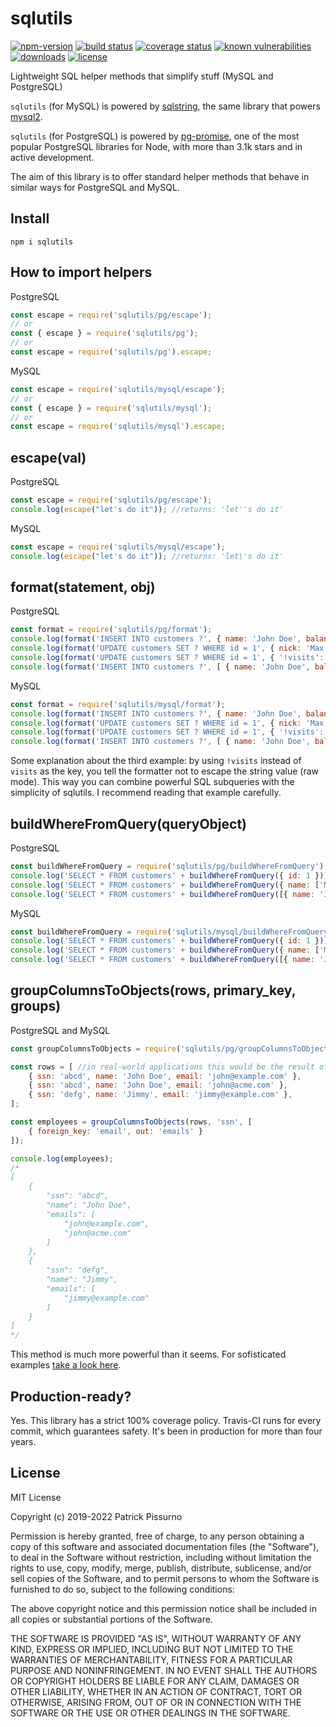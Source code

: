 # sqlutils
[![npm-version](https://img.shields.io/npm/v/sqlutils.svg)](https://www.npmjs.com/package/sqlutils)
[![build status](https://travis-ci.org/patrickpissurno/sqlutils.svg?branch=master)](https://travis-ci.org/patrickpissurno/sqlutils)
[![coverage status](https://coveralls.io/repos/github/patrickpissurno/sqlutils/badge.svg?branch=master)](https://coveralls.io/github/patrickpissurno/sqlutils?branch=master)
[![known vulnerabilities](https://snyk.io/test/github/patrickpissurno/sqlutils/badge.svg)](https://snyk.io/test/github/patrickpissurno/sqlutils)
[![downloads](https://img.shields.io/npm/dt/sqlutils.svg)](http://npm-stats.com/~packages/sqlutils)
[![license](https://img.shields.io/github/license/patrickpissurno/sqlutils.svg?maxAge=1800)](https://github.com/patrickpissurno/sqlutils/blob/master/LICENSE)

Lightweight SQL helper methods that simplify stuff (MySQL and PostgreSQL)

`sqlutils` (for MySQL) is powered by [sqlstring](https://github.com/mysqljs/sqlstring), the same library that powers [mysql2](https://www.npmjs.com/package/mysql2).

`sqlutils` (for PostgreSQL) is powered by [pg-promise](https://github.com/vitaly-t/pg-promise), one of the most popular PostgreSQL libraries for Node, with more than 3.1k stars and in active development.

The aim of this library is to offer standard helper methods that behave in similar ways for PostgreSQL and MySQL. 

## Install

```
npm i sqlutils
```

## How to import helpers

PostgreSQL
```js
const escape = require('sqlutils/pg/escape');
// or
const { escape } = require('sqlutils/pg');
// or
const escape = require('sqlutils/pg').escape;
```

MySQL
```js
const escape = require('sqlutils/mysql/escape');
// or
const { escape } = require('sqlutils/mysql');
// or
const escape = require('sqlutils/mysql').escape;
```

## escape(val)

PostgreSQL
```js
const escape = require('sqlutils/pg/escape');
console.log(escape("let's do it")); //returns: 'let''s do it'
```

MySQL
```js
const escape = require('sqlutils/mysql/escape');
console.log(escape("let's do it")); //returns: 'let\'s do it'
```

## format(statement, obj)

PostgreSQL
```js
const format = require('sqlutils/pg/format');
console.log(format('INSERT INTO customers ?', { name: 'John Doe', balance: 0 })); //returns: INSERT INTO customers (name, balance) VALUES ('John Doe', 0)
console.log(format('UPDATE customers SET ? WHERE id = 1', { nick: 'Max', name: 'Maximus' })); //returns: UPDATE customers SET nick='Max', name='Maximus' WHERE id = 1
console.log(format('UPDATE customers SET ? WHERE id = 1', { '!visits': '(SELECT COUNT(*) FROM customer_visits WHERE customer_id = 1)' })); //returns: UPDATE customers SET visits=(SELECT COUNT(*) FROM customer_visits WHERE customer_id = 1) WHERE id = 1
console.log(format('INSERT INTO customers ?', [ { name: 'John Doe', balance: 0 }, { name: 'Joe', balance: 1 } ])); //returns: INSERT INTO customers (name, balance) VALUES ('John Doe', 0), ('Joe', 1)
```

MySQL
```js
const format = require('sqlutils/mysql/format');
console.log(format('INSERT INTO customers ?', { name: 'John Doe', balance: 0 })); //returns: INSERT INTO customers (name, balance) VALUES ('John Doe', 0)
console.log(format('UPDATE customers SET ? WHERE id = 1', { nick: 'Max', name: 'Maximus' })); //returns: UPDATE customers SET nick='Max', name='Maximus' WHERE id = 1
console.log(format('UPDATE customers SET ? WHERE id = 1', { '!visits': '(SELECT COUNT(*) FROM customer_visits WHERE customer_id = 1)' })); //returns: UPDATE customers SET visits=(SELECT COUNT(*) FROM customer_visits WHERE customer_id = 1) WHERE id = 1
console.log(format('INSERT INTO customers ?', [ { name: 'John Doe', balance: 0 }, { name: 'Joe', balance: 1 } ])); //returns: INSERT INTO customers (name, balance) VALUES ('John Doe', 0), ('Joe', 1)
```

Some explanation about the third example: by using ```!visits``` instead of ```visits``` as the key, you tell the formatter not to escape the string value (raw mode). This way you can combine powerful SQL subqueries with the simplicity of sqlutils. I recommend reading that example carefully.

## buildWhereFromQuery(queryObject)

PostgreSQL
```js
const buildWhereFromQuery = require('sqlutils/pg/buildWhereFromQuery');
console.log('SELECT * FROM customers' + buildWhereFromQuery({ id: 1 })); //returns: SELECT * FROM customers WHERE id=1
console.log('SELECT * FROM customers' + buildWhereFromQuery({ name: ['Maximus', 'John Doe'], balance: 0 })); //returns: SELECT * FROM customers WHERE (name='Maximus' OR name='John Doe') AND balance=0
console.log('SELECT * FROM customers' + buildWhereFromQuery([{ name: 'John Doe' }, { age: 41 }])); //returns: SELECT * FROM customers WHERE (name='John Doe') OR (age=41)
```

MySQL
```js
const buildWhereFromQuery = require('sqlutils/mysql/buildWhereFromQuery');
console.log('SELECT * FROM customers' + buildWhereFromQuery({ id: 1 })); //returns: SELECT * FROM customers WHERE id=1
console.log('SELECT * FROM customers' + buildWhereFromQuery({ name: ['Maximus', 'John Doe'], balance: 0 })); //returns: SELECT * FROM customers WHERE (name='Maximus' OR name='John Doe') AND balance=0
console.log('SELECT * FROM customers' + buildWhereFromQuery([{ name: 'John Doe' }, { age: 41 }])); //returns: SELECT * FROM customers WHERE (name='John Doe') OR (age=41)
```

## groupColumnsToObjects(rows, primary_key, groups)

PostgreSQL and MySQL
```js
const groupColumnsToObjects = require('sqlutils/pg/groupColumnsToObjects'); //or require('sqlutils/mysql/buildWhereFromQuery');

const rows = [ //in real-world applications this would be the result of a database query
    { ssn: 'abcd', name: 'John Doe', email: 'john@example.com' },
    { ssn: 'abcd', name: 'John Doe', email: 'john@acme.com' },
    { ssn: 'defg', name: 'Jimmy', email: 'jimmy@example.com' },
];

const employees = groupColumnsToObjects(rows, 'ssn', [
    { foreign_key: 'email', out: 'emails' }
]);

console.log(employees);
/*
[
    {
        "ssn": "abcd",
        "name": "John Doe",
        "emails": [
            "john@example.com",
            "john@acme.com"
        ]
    },
    {
        "ssn": "defg",
        "name": "Jimmy",
        "emails": [
            "jimmy@example.com"
        ]
    }
]
*/
```
This method is much more powerful than it seems. For sofisticated examples [take a look here](https://github.com/patrickpissurno/sqlutils/blob/master/mysql/groupColumnsToObjects.test.js).

## Production-ready?
Yes. This library has a strict 100% coverage policy. Travis-CI runs for every commit, which guarantees safety. It's been in production for more than four years.

## License

MIT License

Copyright (c) 2019-2022 Patrick Pissurno

Permission is hereby granted, free of charge, to any person obtaining a copy
of this software and associated documentation files (the "Software"), to deal
in the Software without restriction, including without limitation the rights
to use, copy, modify, merge, publish, distribute, sublicense, and/or sell
copies of the Software, and to permit persons to whom the Software is
furnished to do so, subject to the following conditions:

The above copyright notice and this permission notice shall be included in all
copies or substantial portions of the Software.

THE SOFTWARE IS PROVIDED "AS IS", WITHOUT WARRANTY OF ANY KIND, EXPRESS OR
IMPLIED, INCLUDING BUT NOT LIMITED TO THE WARRANTIES OF MERCHANTABILITY,
FITNESS FOR A PARTICULAR PURPOSE AND NONINFRINGEMENT. IN NO EVENT SHALL THE
AUTHORS OR COPYRIGHT HOLDERS BE LIABLE FOR ANY CLAIM, DAMAGES OR OTHER
LIABILITY, WHETHER IN AN ACTION OF CONTRACT, TORT OR OTHERWISE, ARISING FROM,
OUT OF OR IN CONNECTION WITH THE SOFTWARE OR THE USE OR OTHER DEALINGS IN THE
SOFTWARE.

